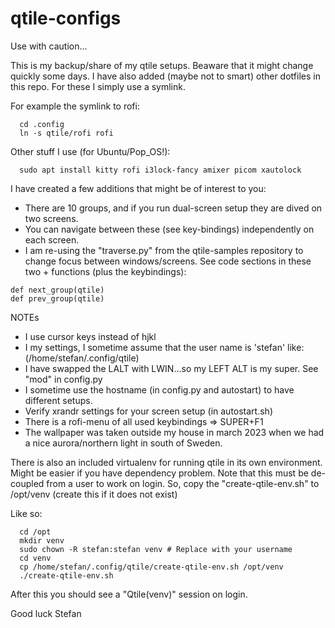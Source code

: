 # qtile-configs

Use with caution...

This is my backup/share of my qtile setups. Beaware that it might change quickly some days.
I have also added (maybe not to smart) other dotfiles in this repo. For these I simply use 
a symlink.

For example the symlink to rofi:
```
  cd .config
  ln -s qtile/rofi rofi
```

Other stuff I use (for Ubuntu/Pop_OS!):
```
  sudo apt install kitty rofi i3lock-fancy amixer picom xautolock 
```

I have created a few additions that might be of interest to you:
- There are 10 groups, and if you run dual-screen setup they are dived on two screens.
- You can navigate between these (see key-bindings) independently on each screen. 
- I am re-using the "traverse.py" from the qtile-samples repository to change focus 
between windows/screens.
See code sections in these two + functions (plus the keybindings):

```
def next_group(qtile)
def prev_group(qtile)
```

NOTEs
- I use cursor keys instead of hjkl
- I my settings, I sometime assume that the user name is 'stefan' like: (/home/stefan/.config/qtile)
- I have swapped the LALT with LWIN...so my LEFT ALT is my super. See "mod" in config.py
- I sometime use the hostname (in config.py and autostart) to have different setups.
- Verify xrandr settings for your screen setup (in autostart.sh)
- There is a rofi-menu of all used keybindings => SUPER+F1
- The wallpaper was taken outside my house in march 2023 when we had a nice aurora/northern light in south of Sweden.


There is also an included virtualenv for running qtile in its own environment. Might be easier if you
have dependency problem. Note that this must be de-coupled from a user to work on login. 
So, copy the "create-qtile-env.sh" to /opt/venv (create this if it does not exist)

Like so:
```
  cd /opt
  mkdir venv
  sudo chown -R stefan:stefan venv # Replace with your username
  cd venv
  cp /home/stefan/.config/qtile/create-qtile-env.sh /opt/venv
  ./create-qtile-env.sh
```

After this you should see a "Qtile(venv)" session on login.

Good luck
Stefan
